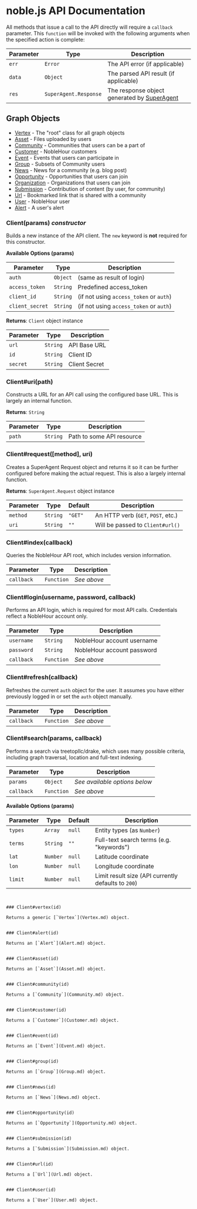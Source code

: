 # noble.js API Documentation

All methods that issue a call to the API directly will require a `callback`
parameter. This `function` will be invoked with the following arguments when
the specified action is complete:

| Parameter | Type                  | Description                           |
| --------- | --------------------- | ------------------------------------- |
| `err`     | `Error`               | The API error (if applicable)         |
| `data`    | `Object`              | The parsed API result (if applicable) |
| `res`     | `SuperAgent.Response` | The response object generated by [SuperAgent](http://visionmedia.github.io/superagent/) |



## Graph Objects

 * [Vertex](graph/Vertex.md) - The "root" class for all graph objects
 * [Asset](graph/Asset.md) - Files uploaded by users
 * [Community](graph/Community.md) - Communities that users can be a part of
 * [Customer](graph/Customer.md) - NobleHour customers
 * [Event](graph/Event.md) - Events that users can participate in
 * [Group](graph/Group.md) - Subsets of Community users
 * [News](graph/News.md) - News for a community (e.g. blog post)
 * [Opportunity](graph/Opportunity.md) - Opportunities that users can join
 * [Organization](graph/Organization.md) - Organizations that users can join
 * [Submission](graph/Submission.md) - Contribution of content (by user, for community)
 * [Url](graph/Url.md) - Bookmarked link that is shared with a community
 * [User](graph/User.md) - NobleHour user
 * [Alert](graph/Alert.md) - A user's alert



### Client(params) *constructor*

Builds a new instance of the API client. The `new` keyword is **not**
required for this constructor.

**Available Options (params)**

| Parameter       | Type     | Description                             |
| --------------- | -------- | --------------------------------------- |
| `auth`          | `Object` | (same as result of login)               |
| `access_token`  | `String` | Predefined access_token                 |
| `client_id`     | `String` | (if not using `access_token` or `auth`) |
| `client_secret` | `String` | (if not using `access_token` or `auth`) |

**Returns**: `Client` object instance

| Parameter | Type     | Description   |
| --------- | -------- | ------------- |
| `url`     | `String` | API Base URL  |
| `id`      | `String` | Client ID     |
| `secret`  | `String` | Client Secret |


### Client#uri(path)

Constructs a URL for an API call using the configured base URL. This is largely
an internal function.

**Returns**: `String`

| Parameter | Type     | Description               |
| --------- | -------- | ------------------------- |
| `path`    | `String` | Path to some API resource |


### Client#request([method], uri)

Creates a SuperAgent Request object and returns it so it can be further
configured before making the actual request. This is also a largely internal
function.

**Returns**: `SuperAgent.Request` object instance

| Parameter | Type     | Default | Description                        |
| --------- | -------- | ------- | ---------------------------------- |
| `method`  | `String` | `"GET"` | An HTTP verb (`GET`, `POST`, etc.) |
| `uri`     | `String` | `""`    | Will be passed to `Client#url()`   |


### Client#index(callback)

Queries the NobleHour API root, which includes version information.

| Parameter  | Type       | Description |
| ---------- | ---------- | ----------- |
| `callback` | `Function` | *See above* |


### Client#login(username, password, callback)

Performs an API login, which is required for most API calls. Credentials
reflect a NobleHour account only.

| Parameter  | Type       | Description                |
| ---------- | ---------- | -------------------------- |
| `username` | `String`   | NobleHour account username |
| `password` | `String`   | NobleHour account password |
| `callback` | `Function` | *See above*                |


### Client#refresh(callback)

Refreshes the current `auth` object for the user. It assumes you have
either previously logged in or set the `auth` object manually.

| Parameter  | Type       | Description |
| ---------- | ---------- | ----------- |
| `callback` | `Function` | *See above* |


### Client#search(params, callback)

Performs a search via treetopllc/drake, which uses many possible criteria,
including graph traversal, location and full-text indexing.

| Parameter  | Type       | Description                   |
| ---------- | ---------- | ----------------------------- |
| `params`   | `Object`   | *See available options below* |
| `callback` | `Function` | *See above*                   |

**Available Options (params)**

| Parameter | Type      | Default | Description                                         |
| --------- | --------- | ------- | --------------------------------------------------- |
| `types`   | `Array`   | `null`  | Entity types (as `Number`)                          |
| `terms`   | `String`  | `""`    | Full-text search terms (e.g. "keywords")            |
| `lat`     | `Number`  | `null`  | Latitude coordinate                                 |
| `lon`     | `Number`  | `null`  | Longitude coordinate                                |
| `limit`   | `Number`  | `null`  | Limit result size (API currently defaults to `200`) |
```


### Client#vertex(id)

Returns a generic [`Vertex`](Vertex.md) object.


### Client#alert(id)

Returns an [`Alert`](Alert.md) object.


### Client#asset(id)

Returns an [`Asset`](Asset.md) object.


### Client#community(id)

Returns a [`Community`](Community.md) object.


### Client#customer(id)

Returns a [`Customer`](Customer.md) object.


### Client#event(id)

Returns an [`Event`](Event.md) object.


### Client#group(id)

Returns an [`Group`](Group.md) object.


### Client#news(id)

Returns an [`News`](News.md) object.


### Client#opportunity(id)

Returns an [`Opportunity`](Opportunity.md) object.


### Client#submission(id)

Returns a [`Submission`](Submission.md) object.


### Client#url(id)

Returns a [`Url`](Url.md) object.


### Client#user(id)

Returns a [`User`](User.md) object.
